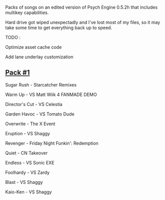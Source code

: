 Packs of songs on an edited version of Psych Engine 0.5.2h that includes multikey capabilities.

Hard drive got wiped unexpectadly and I've lost most of my files, so it may take some time to get everything back up to speed.

TODO : 

Optimize asset cache code

Add lane underlay customization

[Pack #1](https://whiskinator.github.io/Pack_1/)
-
Sugar Rush - Starcatcher Remixes

Warm Up - VS Matt Wiik 4 FANMADE DEMO

Director's Cut - VS Celestia

Garden Havoc - VS Tomato Dude

Overwrite - The X Event

Eruption - VS Shaggy

Revenger - Friday Night Funkin': Redemption

Quiet - CN Takeover

Endless - VS Sonic EXE

Foolhardy - VS Zardy

Blast - VS Shaggy

Kaio-Ken - VS Shaggy

